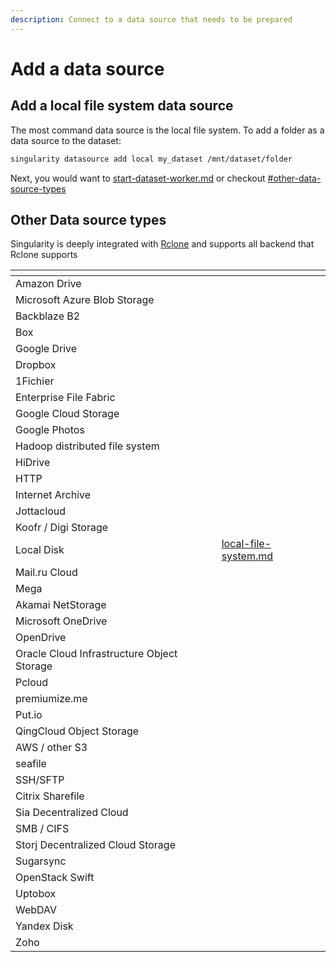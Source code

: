 ```yaml
---
description: Connect to a data source that needs to be prepared
---
```


# Add a data source

## Add a local file system data source

The most command data source is the local file system. To add a folder as a data source to the dataset:

```sh
singularity datasource add local my_dataset /mnt/dataset/folder
```

Next, you would want to [start-dataset-worker.md](start-dataset-worker.md "mention") or checkout [#other-data-source-types](add-a-data-source.md#other-data-source-types "mention")

## Other Data source types

Singularity is deeply integrated with [Rclone](https://rclone.org/overview/) and supports all backend that Rclone supports

<table data-view="cards"><thead><tr><th></th><th data-hidden data-card-target data-type="content-ref"></th></tr></thead><tbody><tr><td>Amazon Drive</td><td></td></tr><tr><td>Microsoft Azure Blob Storage</td><td></td></tr><tr><td>Backblaze B2</td><td></td></tr><tr><td>Box</td><td></td></tr><tr><td>Google Drive</td><td></td></tr><tr><td>Dropbox</td><td></td></tr><tr><td>1Fichier</td><td></td></tr><tr><td>Enterprise File Fabric</td><td></td></tr><tr><td>Google Cloud Storage</td><td></td></tr><tr><td>Google Photos</td><td></td></tr><tr><td>Hadoop distributed file system</td><td></td></tr><tr><td>HiDrive</td><td></td></tr><tr><td>HTTP</td><td></td></tr><tr><td>Internet Archive</td><td></td></tr><tr><td>Jottacloud</td><td></td></tr><tr><td>Koofr / Digi Storage</td><td></td></tr><tr><td>Local Disk</td><td><a href="../cli-reference/data-source/add-data-source/local-file-system.md">local-file-system.md</a></td></tr><tr><td>Mail.ru Cloud</td><td></td></tr><tr><td>Mega</td><td></td></tr><tr><td>Akamai NetStorage</td><td></td></tr><tr><td>Microsoft OneDrive</td><td></td></tr><tr><td>OpenDrive</td><td></td></tr><tr><td>Oracle Cloud Infrastructure Object Storage</td><td></td></tr><tr><td>Pcloud</td><td></td></tr><tr><td>premiumize.me</td><td></td></tr><tr><td>Put.io</td><td></td></tr><tr><td>QingCloud Object Storage</td><td></td></tr><tr><td>AWS / other S3</td><td></td></tr><tr><td>seafile</td><td></td></tr><tr><td>SSH/SFTP</td><td></td></tr><tr><td>Citrix Sharefile</td><td></td></tr><tr><td>Sia Decentralized Cloud</td><td></td></tr><tr><td>SMB / CIFS</td><td></td></tr><tr><td>Storj Decentralized Cloud Storage</td><td></td></tr><tr><td>Sugarsync</td><td></td></tr><tr><td>OpenStack Swift</td><td></td></tr><tr><td>Uptobox</td><td></td></tr><tr><td>WebDAV</td><td></td></tr><tr><td>Yandex Disk</td><td></td></tr><tr><td>Zoho</td><td></td></tr></tbody></table>
